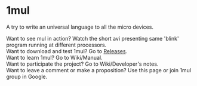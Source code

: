 # 1mul
A try to write an universal language to all the micro devices.  

Want to see mul in action? Watch the short avi presenting same 'blink' program running at different processors.  
Want to download and test 1mul? Go to [Releases](https://github.com/eta-sys/1mul/releases).  
Want to learn 1mul? Go to Wiki/Manual.  
Want to participate the project? Go to Wiki/Developer's notes.  
Want to leave a comment or make a proposition? Use this page or join 1mul group in Google.  

